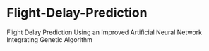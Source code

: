 # Flight-Delay-Prediction
Flight Delay Prediction Using an Improved Artificial Neural Network Integrating Genetic Algorithm
